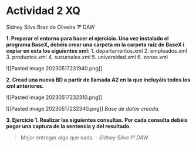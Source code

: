 # Actividad 2 XQ

Sidney Silva Braz de Oliveira 1º DAW

**1. Preparar el entorno para hacer el ejercicio. Una vez instalado el programa BaseX, debéis crear una carpeta en la carpeta raíz de BaseX i copiar en esta los siguientes xml:**
	1. departamentos.xml
	2. empleados.xml
	3. productos.xml
	4. sucursales.xml
	5. universidad.xml
	6. zonas.xml

![[Pasted image 20230517231940.png]]

**2. Cread una nueva BD a partir de llamada A2 en la que incluyáis todos los xml
anteriores.**

![[Pasted image 20230517232310.png]]

![[Pasted image 20230517232340.png]]
*Base de datos creada.*

**3. Ejercicio 1. Realizar las siguientes consultas. Por cada consulta debéis pegar una captura de la sentencia y del resultado.**

> Mejor entregar algo que nada.  -  *Sidney Silva 1º DAW*
